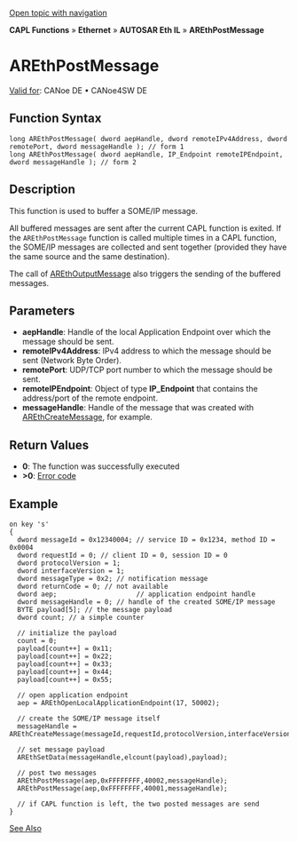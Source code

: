 [Open topic with navigation](../../../../../../CANoeDEFamily.htm#Topics/CAPLFunctions/IP/AUTOSARethIL/Functions/CAPLfunctionAREthPostMessage.md)

**CAPL Functions** » **Ethernet** » **AUTOSAR Eth IL** » **AREthPostMessage**

# AREthPostMessage

[Valid for](../../../../Shared/FeatureAvailability.md): CANoe DE • CANoe4SW DE

## Function Syntax

```plaintext
long AREthPostMessage( dword aepHandle, dword remoteIPv4Address, dword remotePort, dword messageHandle ); // form 1
long AREthPostMessage( dword aepHandle, IP_Endpoint remoteIPEndpoint, dword messageHandle ); // form 2
```

## Description

This function is used to buffer a SOME/IP message.

All buffered messages are sent after the current CAPL function is exited. If the `AREthPostMessage` function is called multiple times in a CAPL function, the SOME/IP messages are collected and sent together (provided they have the same source and the same destination).

The call of [AREthOutputMessage](CAPLfunctionAREthOutputMessage.md) also triggers the sending of the buffered messages.

## Parameters

- **aepHandle**: Handle of the local Application Endpoint over which the message should be sent.
- **remoteIPv4Address**: IPv4 address to which the message should be sent (Network Byte Order).
- **remotePort**: UDP/TCP port number to which the message should be sent.
- **remoteIPEndpoint**: Object of type **IP_Endpoint** that contains the address/port of the remote endpoint.
- **messageHandle**: Handle of the message that was created with [AREthCreateMessage](CAPLfunctionAREthCreateMessage.md), for example.

## Return Values

- **0**: The function was successfully executed
- **>0**: [Error code](../CAPLfunctionsAREthILErrorCodes.md)

## Example

```plaintext
on key 's'
{
  dword messageId = 0x12340004; // service ID = 0x1234, method ID = 0x0004
  dword requestId = 0; // client ID = 0, session ID = 0
  dword protocolVersion = 1;
  dword interfaceVersion = 1;
  dword messageType = 0x2; // notification message
  dword returnCode = 0; // not available
  dword aep;                    // application endpoint handle
  dword messageHandle = 0; // handle of the created SOME/IP message
  BYTE payload[5]; // the message payload
  dword count; // a simple counter

  // initialize the payload
  count = 0;
  payload[count++] = 0x11;
  payload[count++] = 0x22;
  payload[count++] = 0x33;
  payload[count++] = 0x44;
  payload[count++] = 0x55;

  // open application endpoint
  aep = AREthOpenLocalApplicationEndpoint(17, 50002);

  // create the SOME/IP message itself
  messageHandle = AREthCreateMessage(messageId,requestId,protocolVersion,interfaceVersion,messageType,returnCode);

  // set message payload
  AREthSetData(messageHandle,elcount(payload),payload);

  // post two messages
  AREthPostMessage(aep,0xFFFFFFFF,40002,messageHandle);
  AREthPostMessage(aep,0xFFFFFFFF,40001,messageHandle);

  // if CAPL function is left, the two posted messages are send
}
```

[See Also](javascript:void(0);)

```markdown
